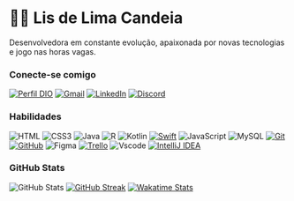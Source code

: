 # 👋🏻 Lis de Lima Candeia

Desenvolvedora em constante evolução, apaixonada por novas tecnologias e jogo nas horas vagas.

### Conecte-se comigo

[![Perfil DIO](https://img.shields.io/badge/-Meu%20Perfil%20na%20DIO-F08080?style=for-the-badge)](https://www.dio.me/users/liscandeia523)
[![Gmail](https://img.shields.io/badge/-Email-fbc3c3?style=for-the-badge&logo=microsoft-outlook&logoColor=ec0e0e)](mailto:liscandeia523@gmail.com)
[![LinkedIn](https://img.shields.io/badge/-LinkedIn-007ACC?style=for-the-badge&logo=linkedin&logoColor=FFF)](https://www.linkedin.com/in/lis-lima-candeia/)
[![Discord](https://img.shields.io/badge/Discord-7289DA?style=for-the-badge&logo=discord&logoColor=white)](https://https://discord.com/channels/@lis777/)
### Habilidades

![HTML](https://img.shields.io/badge/HTML-ec490e?style=for-the-badge&logo=html5&logoColor=FFF)
![CSS3](https://img.shields.io/badge/CSS3-007ACC?style=for-the-badge&logo=css3&logoColor=FFF)
![Java](https://img.shields.io/badge/java-%ec0e0e.svg?style=for-the-badge&logo=openjdk&logoColor=white)
![R](https://img.shields.io/badge/R-276DC3?style=for-the-badge&logo=r&logoColor=white)
![Kotlin](https://img.shields.io/badge/Kotlin-0095D5?&style=for-the-badge&logo=kotlin&logoColor=white)
[![Swift](https://img.shields.io/badge/Swift-FA7343?&style=for-the-badge&logo=swift&logoColor=white)](link)
![JavaScript](https://img.shields.io/badge/JavaScript-000?style=for-the-badge&logo=javascript&logoColor=F0DB4F)
![MySQL](https://img.shields.io/badge/MySQL-FA7343?style=for-the-badge&logo=mysql&logoColor=white)
[![Git](https://img.shields.io/badge/Git-FA7343?style=for-the-badge&logo=git&logoColor=FFF)](https://git-scm.com/doc)
[![GitHub](https://img.shields.io/badge/GitHub-000?style=for-the-badge&logo=github&logoColor=FFF)](https://docs.github.com/)
![Figma](https://img.shields.io/badge/Figma-696969?style=for-the-badge&logo=figma&logoColor=figma)
[![Trello](https://img.shields.io/badge/Trello-0079BF?&style=for-the-badge&logo=trello&logoColor=white)](link)
![Vscode](https://img.shields.io/badge/Vscode-007ACC?style=for-the-badge&logo=visual-studio-code&logoColor=white)
[![IntelliJ IDEA](https://img.shields.io/badge/IntelliJ_IDEA-a70eec?&style=for-the-badge&logo=intellij-idea&logoColor=white)](link)



### GitHub Stats
![GitHub Stats](https://github-readme-stats.vercel.app/api?username=liscandeia&theme=transparent&bg_color=ff6060&border_color=FFF&show_icons=true&icon_color=FFF&title_color=FFF&text_color=FFF)
[![GitHub Streak](https://streak-stats.demolab.com/?user=liscandeia&theme=material&background=ff6060&border=FFFC&dates=FFF)](https://git.io/streak-stats)
[![Wakatime Stats](https://github-readme-stats.vercel.app/api/wakatime?username=SEUUSERNAME)](https://wakatime.com/)



